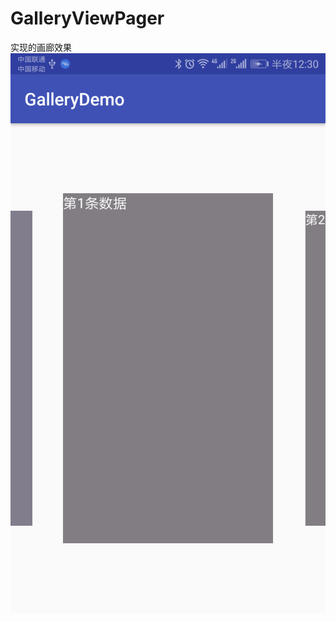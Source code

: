 # GalleryViewPager
实现的画廊效果![ABC](https://github.com/zwh1990/GalleryViewPager/blob/master/app/src/main/res/mipmap-mdpi/gallery.png) 
